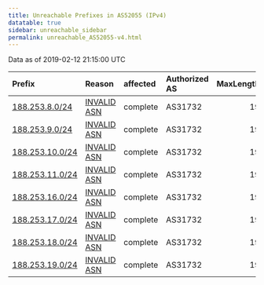```yaml
---
title: Unreachable Prefixes in AS52055 (IPv4)
datatable: true
sidebar: unreachable_sidebar
permalink: unreachable_AS52055-v4.html
---
```


Data as of 2019-02-12 21:15:00 UTC


<div class="datatable-begin"></div>

| Prefix                                                   | Reason                                                                                                 | affected   | Authorized AS   |   MaxLength | Anchor                                         |   unreachable /24s |
|:---------------------------------------------------------|:-------------------------------------------------------------------------------------------------------|:-----------|:----------------|------------:|:-----------------------------------------------|-------------------:|
| [188.253.8.0/24](https://stat.ripe.net/188.253.8.0/24)   | [INVALID ASN](https://rpki-validator.ripe.net/announcement-preview?asn=AS52055&prefix=188.253.8.0/24)  | complete   | AS31732         |          19 | [RIPE](unreachable_RIPE_NCC_RPKI_Root-v4.html) |                  1 |
| [188.253.9.0/24](https://stat.ripe.net/188.253.9.0/24)   | [INVALID ASN](https://rpki-validator.ripe.net/announcement-preview?asn=AS52055&prefix=188.253.9.0/24)  | complete   | AS31732         |          19 | [RIPE](unreachable_RIPE_NCC_RPKI_Root-v4.html) |                  1 |
| [188.253.10.0/24](https://stat.ripe.net/188.253.10.0/24) | [INVALID ASN](https://rpki-validator.ripe.net/announcement-preview?asn=AS52055&prefix=188.253.10.0/24) | complete   | AS31732         |          19 | [RIPE](unreachable_RIPE_NCC_RPKI_Root-v4.html) |                  1 |
| [188.253.11.0/24](https://stat.ripe.net/188.253.11.0/24) | [INVALID ASN](https://rpki-validator.ripe.net/announcement-preview?asn=AS52055&prefix=188.253.11.0/24) | complete   | AS31732         |          19 | [RIPE](unreachable_RIPE_NCC_RPKI_Root-v4.html) |                  1 |
| [188.253.16.0/24](https://stat.ripe.net/188.253.16.0/24) | [INVALID ASN](https://rpki-validator.ripe.net/announcement-preview?asn=AS52055&prefix=188.253.16.0/24) | complete   | AS31732         |          19 | [RIPE](unreachable_RIPE_NCC_RPKI_Root-v4.html) |                  1 |
| [188.253.17.0/24](https://stat.ripe.net/188.253.17.0/24) | [INVALID ASN](https://rpki-validator.ripe.net/announcement-preview?asn=AS52055&prefix=188.253.17.0/24) | complete   | AS31732         |          19 | [RIPE](unreachable_RIPE_NCC_RPKI_Root-v4.html) |                  1 |
| [188.253.18.0/24](https://stat.ripe.net/188.253.18.0/24) | [INVALID ASN](https://rpki-validator.ripe.net/announcement-preview?asn=AS52055&prefix=188.253.18.0/24) | complete   | AS31732         |          19 | [RIPE](unreachable_RIPE_NCC_RPKI_Root-v4.html) |                  1 |
| [188.253.19.0/24](https://stat.ripe.net/188.253.19.0/24) | [INVALID ASN](https://rpki-validator.ripe.net/announcement-preview?asn=AS52055&prefix=188.253.19.0/24) | complete   | AS31732         |          19 | [RIPE](unreachable_RIPE_NCC_RPKI_Root-v4.html) |                  1 |

<div class="datatable-end"></div>